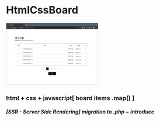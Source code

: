 # HtmlCssBoard

<img src="./img.png" width="50%" alt="board image">


### html + css + javascript[ board items .map() ]

##### [SSR - Server Side Rendering] migration to .php   ~ introduce
